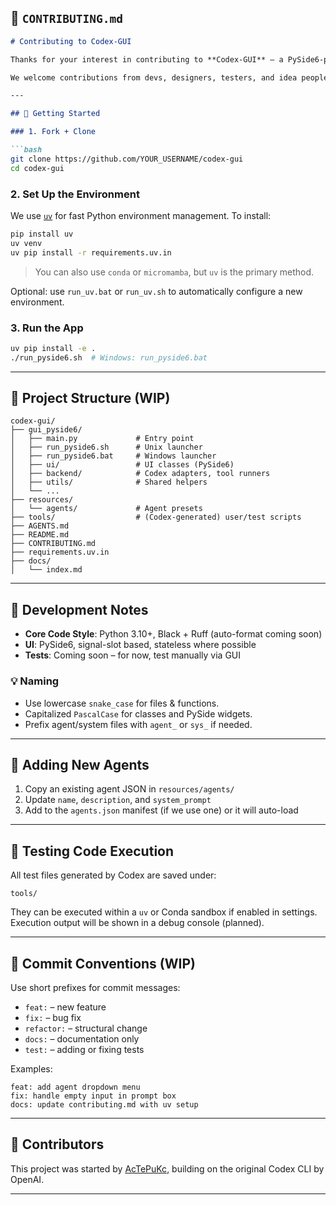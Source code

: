 ## 🤝 `CONTRIBUTING.md`

````markdown
# Contributing to Codex-GUI

Thanks for your interest in contributing to **Codex-GUI** — a PySide6-powered frontend for OpenAI's Codex CLI!

We welcome contributions from devs, designers, testers, and idea people alike.

---

## 🚀 Getting Started

### 1. Fork + Clone

```bash
git clone https://github.com/YOUR_USERNAME/codex-gui
cd codex-gui
````

### 2. Set Up the Environment

We use [`uv`](https://github.com/astral-sh/uv) for fast Python environment management. To install:

```bash
pip install uv
uv venv
uv pip install -r requirements.uv.in
```

> You can also use `conda` or `micromamba`, but `uv` is the primary method.

Optional: use `run_uv.bat` or `run_uv.sh` to automatically configure a new environment.

### 3. Run the App

```bash
uv pip install -e .
./run_pyside6.sh  # Windows: run_pyside6.bat
```

---

## 📁 Project Structure (WIP)

```
codex-gui/
├── gui_pyside6/
│   ├── main.py             # Entry point
│   ├── run_pyside6.sh      # Unix launcher
│   ├── run_pyside6.bat     # Windows launcher
│   ├── ui/                 # UI classes (PySide6)
│   ├── backend/            # Codex adapters, tool runners
│   ├── utils/              # Shared helpers
│   └── ...
├── resources/
│   └── agents/             # Agent presets
├── tools/                  # (Codex-generated) user/test scripts
├── AGENTS.md
├── README.md
├── CONTRIBUTING.md
├── requirements.uv.in
├── docs/
│   └── index.md
```

---

## 🧠 Development Notes

* **Core Code Style**: Python 3.10+, Black + Ruff (auto-format coming soon)
* **UI**: PySide6, signal-slot based, stateless where possible
* **Tests**: Coming soon – for now, test manually via GUI

### 💡 Naming

* Use lowercase `snake_case` for files & functions.
* Capitalized `PascalCase` for classes and PySide widgets.
* Prefix agent/system files with `agent_` or `sys_` if needed.

---

## 🔧 Adding New Agents

1. Copy an existing agent JSON in `resources/agents/`
2. Update `name`, `description`, and `system_prompt`
3. Add to the `agents.json` manifest (if we use one) or it will auto-load

---

## 🧪 Testing Code Execution

All test files generated by Codex are saved under:

```
tools/
```

They can be executed within a `uv` or Conda sandbox if enabled in settings. Execution output will be shown in a debug console (planned).

---

## 🧃 Commit Conventions (WIP)

Use short prefixes for commit messages:

* `feat:` – new feature
* `fix:` – bug fix
* `refactor:` – structural change
* `docs:` – documentation only
* `test:` – adding or fixing tests

Examples:

```
feat: add agent dropdown menu
fix: handle empty input in prompt box
docs: update contributing.md with uv setup
```

---

## 🙌 Contributors

This project was started by [AcTePuKc](https://github.com/AcTePuKc), building on the original Codex CLI by OpenAI.

---